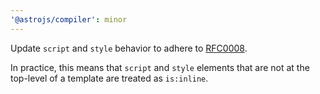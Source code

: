 ```yaml
---
'@astrojs/compiler': minor
---
```


Update `script` and `style` behavior to adhere to [RFC0008](https://github.com/withastro/rfcs/blob/main/proposals/0008-style-script-behavior.md#new-rfc-behavior).

In practice, this means that `script` and `style` elements that are not at the top-level of a template are treated as `is:inline`.
